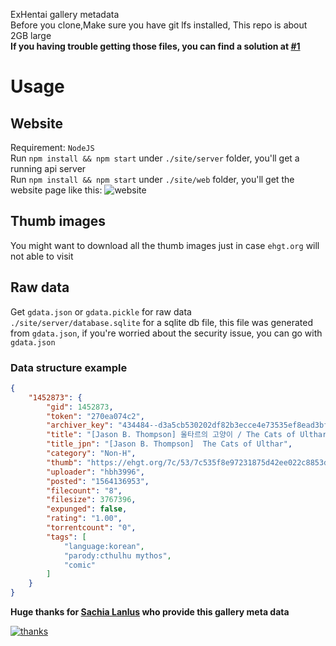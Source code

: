 ExHentai gallery metadata  
Before you clone,Make sure you have git lfs installed, This repo is about 2GB large  
**If you having trouble getting those files, you can find a solution at [#1](https://github.com/Tlaster/ehdb/issues/1#issuecomment-515762388)**

# Usage
## Website
Requirement: `NodeJS`  
Run `npm install && npm start` under `./site/server` folder, you'll get a running api server  
Run `npm install && npm start` under `./site/web` folder, you'll get the website page like this:
![website](website.png)

## Thumb images
You might want to download all the thumb images just in case `ehgt.org` will not able to visit

## Raw data
Get `gdata.json` or `gdata.pickle` for raw data  
`./site/server/database.sqlite` for a sqlite db file, this file was generated from `gdata.json`, if you're worried about the security issue, you can go with `gdata.json`

### Data structure example
```JSON
{
    "1452873": {
        "gid": 1452873,
        "token": "270ea074c2",
        "archiver_key": "434484--d3a5cb530202df82b3ecce4e73535ef8ead3bff9",
        "title": "[Jason B. Thompson] 울타르의 고양이 / The Cats of Ulthar",
        "title_jpn": "[Jason B. Thompson]  The Cats of Ulthar",
        "category": "Non-H",
        "thumb": "https://ehgt.org/7c/53/7c535f8e97231875d42ee022c8853dcca533b903-498579-900-1134-jpg_l.jpg",
        "uploader": "hbh3996",
        "posted": "1564136953",
        "filecount": "8",
        "filesize": 3767396,
        "expunged": false,
        "rating": "1.00",
        "torrentcount": "0",
        "tags": [
            "language:korean",
            "parody:cthulhu mythos",
            "comic"
        ]
    }
}
```

**Huge thanks for [Sachia Lanlus](https://forums.e-hentai.org/index.php?showuser=2351915) who provide this gallery meta data**  

[![thanks](thanks.png)](https://forums.e-hentai.org/index.php?showuser=2351915)
